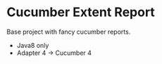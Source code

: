 # Cucumber Extent Report

Base project with fancy cucumber reports.

* Java8 only
* Adapter 4 -> Cucumber 4